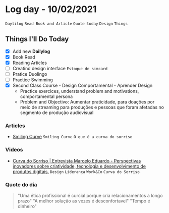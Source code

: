 # Log day - 10/02/2021

`Daylilog` `Read Book and Article` `Quote today` `Design` `Things`

## Things I'll Do Today

- [x] Add new **Dailylog**
- [x] Book Read
- [x] Reading Articles
- [ ] Creatind design interface `Estoque de simcard`
- [ ] Pratice Duolingo
- [ ] Practice Swimming
- [X] Second Class Course - Design Comportamental - Aprender Design
  - Practice exercices, understand problem and motivations, comportamental persona
  - Problem and Objectivo: Aumentar praticidade, para doações por meio de streaming para produções e pessoas que foram afetadas no segmento de produção audiovisual

### Articles

- [Smiling Curve](https://en.wikipedia.org/wiki/Smiling_curve) `Smiling Curve` `O que é a curva do sorriso`

### Videos

- [Curva do Sorriso | Entrevista Marcelo Eduardo - Perspectivas inovadores sobre criatividade, tecnologia e desenvolvimento de produtos digitais.](https://www.youtube.com/watch?v=5B9fx2r1TRk&ab_channel=CurvadoSorriso) `Design` `Liderança` `Work&Co` `Curva do Sorriso`

### Quote do dia

> "Uma ética profissional é curcial porque cria relacionamentos a longo prazo"
> "A melhor solução as vezes é desconfortavel"
> "Tempo é dinheiro"
